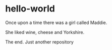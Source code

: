 # hello-world

Once upon a time there was a girl called Maddie.

She liked wine, cheese and Yorkshire. 

The end.
Just another repository
